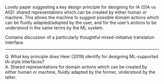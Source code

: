 Lovely paper suggesting a key design principle for designing for IA ([[IA vs AI]]): shared representations which can be created by either human or machine. This allows the machine to suggest possible domain actions which can be fluidly adapted/adopted by the user, and for the user’s actions to be understood in the same terms by the ML system.

Contains discussion of a particularly thoughtful mixed-initiative translation interface.

---

Q. What key principle does Heer (2019) identify for designing ML-supported IA-style interfaces?  
A. Shared representations for domain actions which can be created by either human or machine, fluidly adapted by the former, understood by the latter.